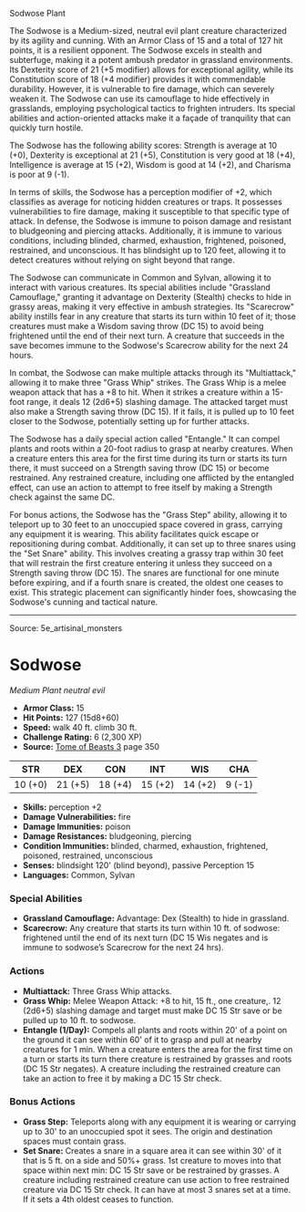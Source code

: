 <MonsterName/>Sodwose</MonsterName>
<CreatureType/>Plant</CreatureType>

<summary>The Sodwose is a Medium-sized, neutral evil plant creature characterized by its agility and cunning. With an Armor Class of 15 and a total of 127 hit points, it is a resilient opponent. The Sodwose excels in stealth and subterfuge, making it a potent ambush predator in grassland environments. Its Dexterity score of 21 (+5 modifier) allows for exceptional agility, while its Constitution score of 18 (+4 modifier) provides it with commendable durability. However, it is vulnerable to fire damage, which can severely weaken it. The Sodwose can use its camouflage to hide effectively in grasslands, employing psychological tactics to frighten intruders. Its special abilities and action-oriented attacks make it a façade of tranquility that can quickly turn hostile.</summary>

<detail>

The Sodwose has the following ability scores: Strength is average at 10 (+0), Dexterity is exceptional at 21 (+5), Constitution is very good at 18 (+4), Intelligence is average at 15 (+2), Wisdom is good at 14 (+2), and Charisma is poor at 9 (-1). 

In terms of skills, the Sodwose has a perception modifier of +2, which classifies as average for noticing hidden creatures or traps. It possesses vulnerabilities to fire damage, making it susceptible to that specific type of attack. In defense, the Sodwose is immune to poison damage and resistant to bludgeoning and piercing attacks. Additionally, it is immune to various conditions, including blinded, charmed, exhaustion, frightened, poisoned, restrained, and unconscious. It has blindsight up to 120 feet, allowing it to detect creatures without relying on sight beyond that range.

The Sodwose can communicate in Common and Sylvan, allowing it to interact with various creatures. Its special abilities include "Grassland Camouflage," granting it advantage on Dexterity (Stealth) checks to hide in grassy areas, making it very effective in ambush strategies. Its "Scarecrow" ability instills fear in any creature that starts its turn within 10 feet of it; those creatures must make a Wisdom saving throw (DC 15) to avoid being frightened until the end of their next turn. A creature that succeeds in the save becomes immune to the Sodwose's Scarecrow ability for the next 24 hours.

In combat, the Sodwose can make multiple attacks through its "Multiattack," allowing it to make three "Grass Whip" strikes. The Grass Whip is a melee weapon attack that has a +8 to hit. When it strikes a creature within a 15-foot range, it deals 12 (2d6+5) slashing damage. The attacked target must also make a Strength saving throw (DC 15). If it fails, it is pulled up to 10 feet closer to the Sodwose, potentially setting up for further attacks.

The Sodwose has a daily special action called "Entangle." It can compel plants and roots within a 20-foot radius to grasp at nearby creatures. When a creature enters this area for the first time during its turn or starts its turn there, it must succeed on a Strength saving throw (DC 15) or become restrained. Any restrained creature, including one afflicted by the entangled effect, can use an action to attempt to free itself by making a Strength check against the same DC.

For bonus actions, the Sodwose has the "Grass Step" ability, allowing it to teleport up to 30 feet to an unoccupied space covered in grass, carrying any equipment it is wearing. This ability facilitates quick escape or repositioning during combat. Additionally, it can set up to three snares using the "Set Snare" ability. This involves creating a grassy trap within 30 feet that will restrain the first creature entering it unless they succeed on a Strength saving throw (DC 15). The snares are functional for one minute before expiring, and if a fourth snare is created, the oldest one ceases to exist. This strategic placement can significantly hinder foes, showcasing the Sodwose's cunning and tactical nature.</detail>



---

Source: 5e_artisinal_monsters

# Sodwose

*Medium* *Plant* *neutral evil*

- **Armor Class:** 15
- **Hit Points:** 127 (15d8+60)
- **Speed:** walk 40 ft. climb 30 ft.
- **Challenge Rating:** 6 (2,300 XP)
- **Source:** [Tome of Beasts 3](https://koboldpress.com/kpstore/product/tome-of-beasts-3-for-5th-edition/) page 350

| STR | DEX | CON | INT | WIS | CHA |
| --- | --- | --- | --- | --- | --- |
| 10 (+0) | 21 (+5) | 18 (+4) | 15 (+2) | 14 (+2) | 9 (-1) |

- **Skills:** perception +2
- **Damage Vulnerabilities:** fire
- **Damage Immunities:** poison
- **Damage Resistances:** bludgeoning, piercing
- **Condition Immunities:** blinded, charmed, exhaustion, frightened, poisoned, restrained, unconscious
- **Senses:** blindsight 120' (blind beyond), passive Perception 15
- **Languages:** Common, Sylvan

### Special Abilities

- **Grassland Camouflage:** Advantage: Dex (Stealth) to hide in grassland.
- **Scarecrow:** Any creature that starts its turn within 10 ft. of sodwose: frightened until the end of its next turn (DC 15 Wis negates and is immune to sodwose’s Scarecrow for the next 24 hrs).

### Actions

- **Multiattack:** Three Grass Whip attacks.
- **Grass Whip:** Melee Weapon Attack: +8 to hit, 15 ft., one creature,. 12 (2d6+5) slashing damage and target must make DC 15 Str save or be pulled up to 10 ft. to sodwose.
- **Entangle (1/Day):** Compels all plants and roots within 20' of a point on the ground it can see within 60' of it to grasp and pull at nearby creatures for 1 min. When a creature enters the area for the first time on a turn or starts its turn there creature is restrained by grasses and roots (DC 15 Str negates). A creature including the restrained creature can take an action to free it by making a DC 15 Str check.

### Bonus Actions

- **Grass Step:** Teleports along with any equipment it is wearing or carrying up to 30' to an unoccupied spot it sees. The origin and destination spaces must contain grass.
- **Set Snare:** Creates a snare in a square area it can see within 30' of it that is 5 ft. on a side and 50%+ grass. 1st creature to moves into that space within next min: DC 15 Str save or be restrained by grasses. A creature including restrained creature can use action to free restrained creature via DC 15 Str check. It can have at most 3 snares set at a time. If it sets a 4th oldest ceases to function.




